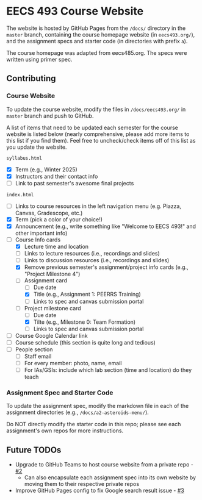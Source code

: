 EECS 493 Course Website
=============

The website is hosted by GitHub Pages from the `/docs/` directory in the `master` branch, containing the course homepage website (in `eecs493.org/`), and the assignment specs and starter code (in directories with prefix `a`).

The course homepage was adapted from eecs485.org. The specs were written using primer spec.

## Contributing

### Course Website

To update the course website, modify the files in `/docs/eecs493.org/` in `master` branch and push to GitHub.

A list of items that need to be updated each semester for the course website is listed below (nearly comprehensive, please add more items to this list if you find them). Feel free to uncheck/check items off of this list as you update the website.

`syllabus.html`

- [x] Term (e.g., Winter 2025)
- [x] Instructors and their contact info
- [ ] Link to past semester's awesome final projects

`index.html`

- [ ] Links to course resources in the left navigation menu (e.g. Piazza, Canvas, Gradescope, etc.)
- [x] Term (pick a color of your choice!)
- [x] Announcement (e.g., write something like "Welcome to EECS 493!" and other important info)
- [ ] Course Info cards
    - [x] Lecture time and location
    - [ ] Links to lecture resources (i.e., recordings and slides)
    - [ ] Links to discussion resources (i.e., recordings and slides)
    - [x] Remove previous semester's assignment/project info cards (e.g., "Project Milestone 4")
    - [ ] Assignment card
        - [ ] Due date
        - [x] Title (e.g., Assignment 1: PEERRS Training)
        - [ ] Links to spec and canvas submission portal
    - [ ] Project milestone card
        - [ ] Due date
        - [x] Tilte (e.g., Milestone 0: Team Formation)
        - [ ] Links to spec and canvas submission portal
- [ ] Course Google Calendar link
- [ ] Course schedule (this section is quite long and tedious)
- [ ] People section
    - [ ] Staff email
    - [ ] For every member: photo, name, email
    - [ ] For IAs/GSIs: include which lab section (time and location) do they teach

### Assignment Spec and Starter Code

To update the assignment spec, modify the markdown file in each of the assignment directories (e.g., `/docs/a2-asteroids-menu/`).

Do NOT directly modify the starter code in this repo; please see each assignment's own repos for more instructions.

## Future TODOs

- Upgrade to GitHub Teams to host course website from a private repo - [#2](https://github.com/eecs493staff/eecs493staff.github.io/issues/2)
    - Can also encapsulate each assignment spec into its own website by moving them to their respective private repos
- Improve GitHub Pages config to fix Google search result issue - [#3](https://github.com/eecs493staff/eecs493staff.github.io/issues/3)
